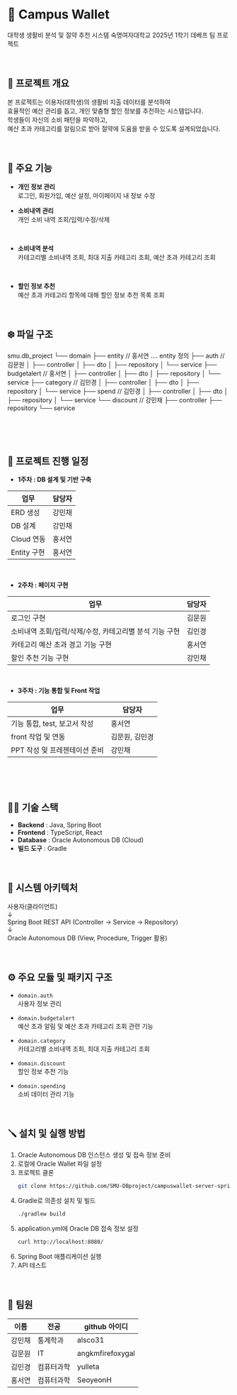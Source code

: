# 🧩 Campus Wallet
대학생 생활비 분석 및 절약 추천 시스템
숙명여자대학교 2025년 1학기 데베프 팀 프로젝트
<br/><br/><br/>

## 🚀 프로젝트 개요
본 프로젝트는 이용자(대학생)의 생활비 지출 데이터를 분석하여  
효율적인 예산 관리를 돕고, 개인 맞춤형 할인 정보를 추천하는 시스템입니다.
<br/>
학생들이 자신의 소비 패턴을 파악하고,  
예산 초과 카테고리를 알림으로 받아 절약에 도움을 받을 수 있도록 설계되었습니다.
<br/><br/><br/>

## 📑 주요 기능
- **개인 정보 관리**  
  로그인, 회원가입, 예산 설정, 마이페이지 내 정보 수정
  <br/>
  
- **소비내역 관리**  
  개인 소비 내역 조회/입력/수정/삭제
<br/>

- **소비내역 분석**  
  카테고리별 소비내역 조회, 최대 지출 카테고리 조회, 예산 초과 카테고리 조회
<br/>

- **할인 정보 추천**  
  예산 초과 카테고리 항목에 대해 할인 정보 추천 목록 조회
<br/><br/><br/>

## ❄️ 파일 구조

smu.db_project
└── domain
    ├── entity           // 홍서연 .... entity 정의
    ├── auth             // 김문원
    │   ├── controller
    │   ├── dto
    │   ├── repository
    │   └── service
    ├── budgetalert      // 홍서연
    │   ├── controller
    │   ├── dto
    │   ├── repository
    │   └── service
    ├── category         // 김민경
    │   ├── controller
    │   ├── dto
    │   ├── repository
    │   └── service
    ├── spend            // 김민경
    │   ├── controller
    │   ├── dto
    │   ├── repository
    │   └── service
    └── discount         // 강민채
        ├── controller
        ├── repository
        └── service


<br/><br/><br/>

## 📅 프로젝트 진행 일정

- **1주차 : DB 설계 및 기반 구축**

|업무|담당자|
| -------------- | -------- |
|ERD 생성|강민채|
|DB 설계|강민채|
|Cloud 연동|홍서연|
|Entity 구현|홍서연|

<br/>

- **2주차 : 페이지 구현**

|업무|담당자|
| ------------------------------------------------ | -------- |
|로그인 구현|김문원|
|소비내역 조회/입력/삭제/수정, 카테고리별 분석 기능 구현|김민경|
|카테고리 예산 초과 경고 기능 구현|홍서연|
|할인 추천 기능 구현|강민채|

<br/>

- **3주차 : 기능 통합 및 Front 작업**

|업무|담당자|
| -------------------------------------- | -------- |
|기능 통합, test, 보고서 작성|홍서연|
|front 작업 및 연동|김문원, 김민경|
|PPT 작성 및 프레젠테이션 준비|강민채|

<br/><br/><br/>

## 👩‍💻 기술 스택
- **Backend** : Java, Spring Boot
- **Frontend** : TypeScript, React
- **Database** : Oracle Autonomous DB (Cloud)
- **빌드 도구** : Gradle
<br/><br/><br/>

## 📑 시스템 아키텍처
사용자(클라이언트)
<br/>
↓
<br/>
Spring Boot REST API (Controller → Service → Repository)
<br/>
↓
<br/>
Oracle Autonomous DB (View, Procedure, Trigger 활용)
<br/><br/><br/>

## ⚙️ 주요 모듈 및 패키지 구조
- `domain.auth`  
  사용자 정보 관리
  
- `domain.budgetalert`  
  예산 초과 알림 및 예산 초과 카테고리 조회 관련 기능

- `domain.category`  
  카테고리별 소비내역 조회, 최대 지출 카테고리 조회
  
- `domain.discount`  
  할인 정보 추천 기능

- `domain.spending`  
  소비 데이터 관리 기능
<br/><br/><br/>

## 🪛 설치 및 실행 방법
1. Oracle Autonomous DB 인스턴스 생성 및 접속 정보 준비  
2. 로컬에 Oracle Wallet 파일 설정  
3. 프로젝트 클론  
   ```bash
   git clone https://github.com/SMU-DBproject/campuswallet-server-spring.git
   
4. Gradle로 의존성 설치 및 빌드
   ```bash
   ./gradlew build

6. application.yml에 Oracle DB 접속 정보 설정
      ```bash
      curl http://localhost:8080/

7. Spring Boot 애플리케이션 실행
8. API 테스트
<br/><br/><br/>

## 👥 팀원
|이름|전공|github 아이디|
|------|--------|---------------------|
|강민채|통계학과|alsco31|
|김문원|IT|angkmfirefoxygal|
|김민경|컴퓨터과학|yulleta|
|홍서연|컴퓨터과학|SeoyeonH|
